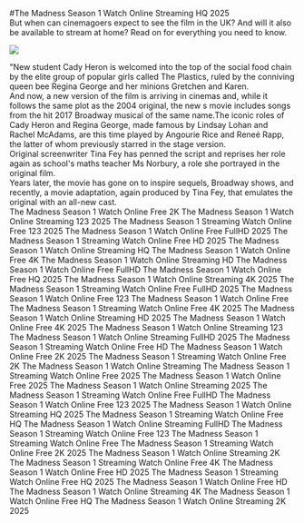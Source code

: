 #The Madness Season 1 Watch Online Streaming HQ 2025  
But when can cinemagoers expect to see the film in the UK? And will it also be available to stream at home? Read on for everything you need to know.  
  
[![](https://i.imgur.com/qSNzIqt.png)](https://movie.rssnews.media/VMpwkqVU.php)  
  
"New student Cady Heron is welcomed into the top of the social food chain by the elite group of popular girls called The Plastics, ruled by the conniving queen bee Regina George and her minions Gretchen and Karen.  
And now, a new version of the film is arriving in cinemas and, while it follows the same plot as the 2004 original, the new s movie includes songs from the hit 2017 Broadway musical of the same name.The iconic roles of Cady Heron and Regina George, made famous by Lindsay Lohan and Rachel McAdams, are this time played by Angourie Rice and Reneé Rapp, the latter of whom previously starred in the stage version.  
Original screenwriter Tina Fey has penned the script and reprises her role again as school's maths teacher Ms Norbury, a role she portrayed in the original film.  
Years later, the movie has gone on to inspire sequels, Broadway shows, and recently, a movie adaptation, again produced by Tina Fey, that emulates the original with an all-new cast.  
The Madness Season 1 Watch Online Free 2K
The Madness Season 1 Watch Online Streaming 123 2025
The Madness Season 1 Streaming Watch Online Free 123 2025
The Madness Season 1 Watch Online Free FullHD 2025
The Madness Season 1 Streaming Watch Online Free HD 2025
The Madness Season 1 Watch Online Streaming HQ
The Madness Season 1 Watch Online Free 4K
The Madness Season 1 Watch Online Streaming HD
The Madness Season 1 Watch Online Free FullHD
The Madness Season 1 Watch Online Free HQ 2025
The Madness Season 1 Watch Online Streaming 4K 2025
The Madness Season 1 Streaming Watch Online Free FullHD 2025
The Madness Season 1 Watch Online Free 123
The Madness Season 1 Watch Online Free
The Madness Season 1 Streaming Watch Online Free 4K 2025
The Madness Season 1 Watch Online Streaming HD 2025
The Madness Season 1 Watch Online Free 4K 2025
The Madness Season 1 Watch Online Streaming 123
The Madness Season 1 Watch Online Streaming FullHD 2025
The Madness Season 1 Streaming Watch Online Free HD
The Madness Season 1 Watch Online Free 2K 2025
The Madness Season 1 Streaming Watch Online Free 2K
The Madness Season 1 Watch Online Streaming
The Madness Season 1 Streaming Watch Online Free 2025
The Madness Season 1 Watch Online Free 2025
The Madness Season 1 Watch Online Streaming 2025
The Madness Season 1 Streaming Watch Online Free FullHD
The Madness Season 1 Watch Online Free 123 2025
The Madness Season 1 Watch Online Streaming HQ 2025
The Madness Season 1 Streaming Watch Online Free HQ
The Madness Season 1 Watch Online Streaming FullHD
The Madness Season 1 Streaming Watch Online Free 123
The Madness Season 1 Streaming Watch Online Free
The Madness Season 1 Streaming Watch Online Free 2K 2025
The Madness Season 1 Watch Online Streaming 2K
The Madness Season 1 Streaming Watch Online Free 4K
The Madness Season 1 Watch Online Free HD 2025
The Madness Season 1 Streaming Watch Online Free HQ 2025
The Madness Season 1 Watch Online Free HD
The Madness Season 1 Watch Online Streaming 4K
The Madness Season 1 Watch Online Free HQ
The Madness Season 1 Watch Online Streaming 2K 2025